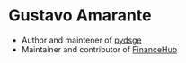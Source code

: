 [pydsge]: http://www.pydsge.com
[financehub]: http://www.financehub.community

# Gustavo Amarante
* Author and maintener of [pydsge][pydsge]
* Maintainer and contributor of [FinanceHub][financehub]
